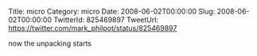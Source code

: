 Title: micro
Category: micro
Date: 2008-06-02T00:00:00
Slug: 2008-06-02T00:00:00
TwitterId: 825469897
TweetUrl: https://twitter.com/mark_philpot/status/825469897

now the unpacking starts